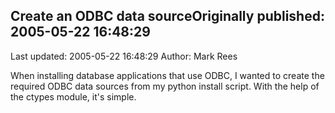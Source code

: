 ## Create an ODBC data sourceOriginally published: 2005-05-22 16:48:29 
Last updated: 2005-05-22 16:48:29 
Author: Mark Rees 
 
When installing database applications that use ODBC, I wanted to create the required ODBC data sources from my python install script. With the help of the ctypes module, it's simple.